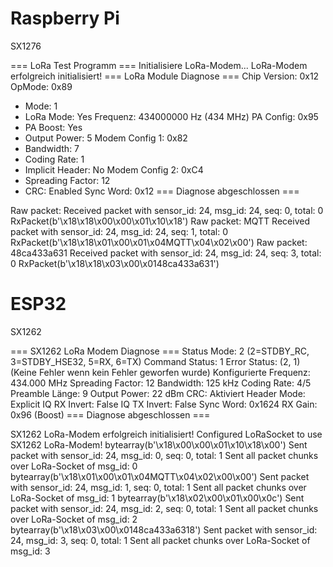# Raspberry Pi
SX1276

=== LoRa Test Programm ===
Initialisiere LoRa-Modem...
LoRa-Modem erfolgreich initialisiert!
=== LoRa Module Diagnose ===
Chip Version: 0x12
OpMode: 0x89
  - Mode: 1
  - LoRa Mode: Yes
Frequenz: 434000000 Hz (434 MHz)
PA Config: 0x95
  - PA Boost: Yes
  - Output Power: 5
Modem Config 1: 0x82
  - Bandwidth: 7
  - Coding Rate: 1
  - Implicit Header: No
Modem Config 2: 0xC4
  - Spreading Factor: 12
  - CRC: Enabled
Sync Word: 0x12
=== Diagnose abgeschlossen ===


Raw packet: 
Received packet with sensor_id: 24, msg_id: 24, seq: 0, total: 0
RxPacket(b'\x18\x18\x00\x00\x01\x10\x18')
Raw packet: MQTT
Received packet with sensor_id: 24, msg_id: 24, seq: 1, total: 0
RxPacket(b'\x18\x18\x01\x00\x01\x04MQTT\x04\x02\x00')
Raw packet: 48ca433a631
Received packet with sensor_id: 24, msg_id: 24, seq: 3, total: 0
RxPacket(b'\x18\x18\x03\x00\x0148ca433a631')



# ESP32
SX1262

=== SX1262 LoRa Modem Diagnose ===
Status Mode: 2 (2=STDBY_RC, 3=STDBY_HSE32, 5=RX, 6=TX)
Command Status: 1
Error Status: (2, 1) (Keine Fehler wenn kein Fehler geworfen wurde)
Konfigurierte Frequenz: 434.000 MHz
Spreading Factor: 12
Bandwidth: 125 kHz
Coding Rate: 4/5
Preamble Länge: 9
Output Power: 22 dBm
CRC: Aktiviert
Header Mode: Explicit
IQ RX Invert: False
IQ TX Invert: False
Sync Word: 0x1624
RX Gain: 0x96 (Boost)
=== Diagnose abgeschlossen ===


SX1262 LoRa-Modem erfolgreich initialisiert!
Configured LoRaSocket to use SX1262 LoRa-Modem!
bytearray(b'\x18\x00\x00\x01\x10\x18\x00')
Sent packet with sensor_id: 24, msg_id: 0, seq: 0, total: 1
Sent all packet chunks over LoRa-Socket of msg_id: 0
bytearray(b'\x18\x01\x00\x01\x04MQTT\x04\x02\x00\x00')
Sent packet with sensor_id: 24, msg_id: 1, seq: 0, total: 1
Sent all packet chunks over LoRa-Socket of msg_id: 1
bytearray(b'\x18\x02\x00\x01\x00\x0c')
Sent packet with sensor_id: 24, msg_id: 2, seq: 0, total: 1
Sent all packet chunks over LoRa-Socket of msg_id: 2
bytearray(b'\x18\x03\x00\x0148ca433a6318')
Sent packet with sensor_id: 24, msg_id: 3, seq: 0, total: 1
Sent all packet chunks over LoRa-Socket of msg_id: 3
